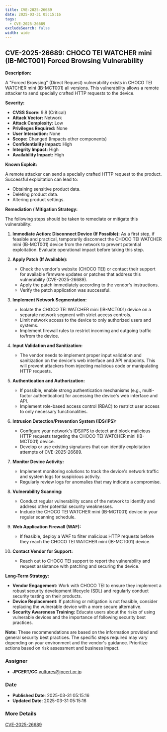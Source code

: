 ```yaml
---
title: CVE-2025-26689
date: 2025-03-31 05:15:16
tags:
  - CVE-2025-26689
excludeSearch: false
width: wide
---
```


## CVE-2025-26689: CHOCO TEI WATCHER mini (IB-MCT001) Forced Browsing Vulnerability

**Description:**

A "Forced Browsing" (Direct Request) vulnerability exists in CHOCO TEI WATCHER mini (IB-MCT001) all versions. This vulnerability allows a remote attacker to send specially crafted HTTP requests to the device.

**Severity:**

*   **CVSS Score:** 9.8 (Critical)
*   **Attack Vector:** Network
*   **Attack Complexity:** Low
*   **Privileges Required:** None
*   **User Interaction:** None
*   **Scope:** Changed (Impacts other components)
*   **Confidentiality Impact:** High
*   **Integrity Impact:** High
*   **Availability Impact:** High

**Known Exploit:**

A remote attacker can send a specially crafted HTTP request to the product. Successful exploitation can lead to:

*   Obtaining sensitive product data.
*   Deleting product data.
*   Altering product settings.

**Remediation / Mitigation Strategy:**

The following steps should be taken to remediate or mitigate this vulnerability:

1.  **Immediate Action: Disconnect Device (If Possible):** As a first step, if feasible and practical, temporarily disconnect the CHOCO TEI WATCHER mini (IB-MCT001) device from the network to prevent potential exploitation. Evaluate operational impact before taking this step.

2.  **Apply Patch (If Available):**
    *   Check the vendor's website (CHOCO TEI) or contact their support for available firmware updates or patches that address this vulnerability (CVE-2025-26689).
    *   Apply the patch immediately according to the vendor's instructions.
    *   Verify the patch application was successful.

3.  **Implement Network Segmentation:**
    *   Isolate the CHOCO TEI WATCHER mini (IB-MCT001) device on a separate network segment with strict access controls.
    *   Limit network access to the device to only authorized users and systems.
    *   Implement firewall rules to restrict incoming and outgoing traffic to/from the device.

4.  **Input Validation and Sanitization:**
    *   The vendor needs to implement proper input validation and sanitization on the device's web interface and API endpoints. This will prevent attackers from injecting malicious code or manipulating HTTP requests.

5.  **Authentication and Authorization:**
    *   If possible, enable strong authentication mechanisms (e.g., multi-factor authentication) for accessing the device's web interface and API.
    *   Implement role-based access control (RBAC) to restrict user access to only necessary functionalities.

6.  **Intrusion Detection/Prevention System (IDS/IPS):**
    *   Configure your network's IDS/IPS to detect and block malicious HTTP requests targeting the CHOCO TEI WATCHER mini (IB-MCT001) device.
    *   Develop or use existing signatures that can identify exploitation attempts of CVE-2025-26689.

7.  **Monitor Device Activity:**
    *   Implement monitoring solutions to track the device's network traffic and system logs for suspicious activity.
    *   Regularly review logs for anomalies that may indicate a compromise.

8.  **Vulnerability Scanning:**
    *   Conduct regular vulnerability scans of the network to identify and address other potential security weaknesses.
    *   Include the CHOCO TEI WATCHER mini (IB-MCT001) device in your regular scanning schedule.

9. **Web Application Firewall (WAF):**
    * If feasible, deploy a WAF to filter malicious HTTP requests before they reach the CHOCO TEI WATCHER mini (IB-MCT001) device.

10. **Contact Vendor for Support:**
    * Reach out to CHOCO TEI support to report the vulnerability and request assistance with patching and securing the device.

**Long-Term Strategy:**

*   **Vendor Engagement:**  Work with CHOCO TEI to ensure they implement a robust security development lifecycle (SDL) and regularly conduct security testing on their products.
*   **Device Replacement:** If patching or mitigation is not feasible, consider replacing the vulnerable device with a more secure alternative.
*   **Security Awareness Training:**  Educate users about the risks of using vulnerable devices and the importance of following security best practices.

**Note:** These recommendations are based on the information provided and general security best practices.  The specific steps required may vary depending on your environment and the vendor's guidance.  Prioritize actions based on risk assessment and business impact.

### Assigner
- **JPCERT/CC** <vultures@jpcert.or.jp>

### Date
- **Published Date**: 2025-03-31 05:15:16
- **Updated Date**: 2025-03-31 05:15:16

### More Details
[CVE-2025-26689](https://www.cvedetails.com/cve/CVE-2025-26689)